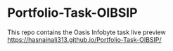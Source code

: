 # Portfolio-Task-OIBSIP
This repo contains the Oasis Infobyte task live preview https://hasnainali313.github.io/Portfolio-Task-OIBSIP/
